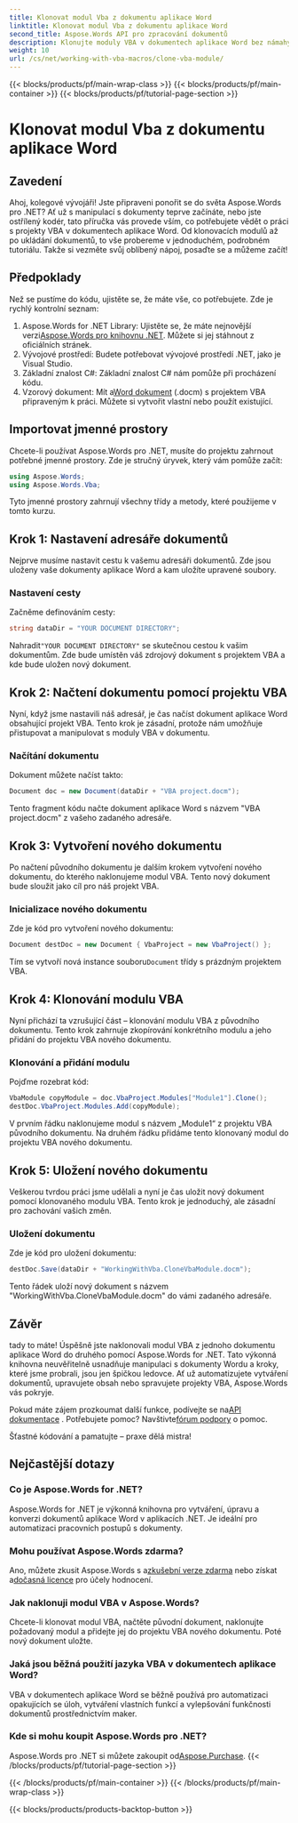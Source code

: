 ```yaml
---
title: Klonovat modul Vba z dokumentu aplikace Word
linktitle: Klonovat modul Vba z dokumentu aplikace Word
second_title: Aspose.Words API pro zpracování dokumentů
description: Klonujte moduly VBA v dokumentech aplikace Word bez námahy pomocí Aspose.Words pro .NET. Postupujte podle našeho podrobného průvodce pro bezproblémovou manipulaci s dokumenty!
weight: 10
url: /cs/net/working-with-vba-macros/clone-vba-module/
---
```


{{< blocks/products/pf/main-wrap-class >}}
{{< blocks/products/pf/main-container >}}
{{< blocks/products/pf/tutorial-page-section >}}

# Klonovat modul Vba z dokumentu aplikace Word


## Zavedení

Ahoj, kolegové vývojáři! Jste připraveni ponořit se do světa Aspose.Words pro .NET? Ať už s manipulací s dokumenty teprve začínáte, nebo jste ostřílený kodér, tato příručka vás provede vším, co potřebujete vědět o práci s projekty VBA v dokumentech aplikace Word. Od klonovacích modulů až po ukládání dokumentů, to vše probereme v jednoduchém, podrobném tutoriálu. Takže si vezměte svůj oblíbený nápoj, posaďte se a můžeme začít!

## Předpoklady

Než se pustíme do kódu, ujistěte se, že máte vše, co potřebujete. Zde je rychlý kontrolní seznam:

1.  Aspose.Words for .NET Library: Ujistěte se, že máte nejnovější verzi[Aspose.Words pro knihovnu .NET](https://releases.aspose.com/words/net/). Můžete si jej stáhnout z oficiálních stránek.
2. Vývojové prostředí: Budete potřebovat vývojové prostředí .NET, jako je Visual Studio.
3. Základní znalost C#: Základní znalost C# nám pomůže při procházení kódu.
4.  Vzorový dokument: Mít a[Word dokument](https://github.com/aspose-words/Aspose.Words-for-.NET/raw/99ba2a2d8b5d650deb40106225f383376b8b4bc6/Examples/Data/VBA%20project.docm) (.docm) s projektem VBA připraveným k práci. Můžete si vytvořit vlastní nebo použít existující.

## Importovat jmenné prostory

Chcete-li používat Aspose.Words pro .NET, musíte do projektu zahrnout potřebné jmenné prostory. Zde je stručný úryvek, který vám pomůže začít:

```csharp
using Aspose.Words;
using Aspose.Words.Vba;
```

Tyto jmenné prostory zahrnují všechny třídy a metody, které použijeme v tomto kurzu.

## Krok 1: Nastavení adresáře dokumentů

Nejprve musíme nastavit cestu k vašemu adresáři dokumentů. Zde jsou uloženy vaše dokumenty aplikace Word a kam uložíte upravené soubory.

### Nastavení cesty

Začněme definováním cesty:

```csharp
string dataDir = "YOUR DOCUMENT DIRECTORY";
```

 Nahradit`"YOUR DOCUMENT DIRECTORY"` se skutečnou cestou k vašim dokumentům. Zde bude umístěn váš zdrojový dokument s projektem VBA a kde bude uložen nový dokument.

## Krok 2: Načtení dokumentu pomocí projektu VBA

Nyní, když jsme nastavili náš adresář, je čas načíst dokument aplikace Word obsahující projekt VBA. Tento krok je zásadní, protože nám umožňuje přistupovat a manipulovat s moduly VBA v dokumentu.

### Načítání dokumentu

Dokument můžete načíst takto:

```csharp
Document doc = new Document(dataDir + "VBA project.docm");
```

Tento fragment kódu načte dokument aplikace Word s názvem "VBA project.docm" z vašeho zadaného adresáře.

## Krok 3: Vytvoření nového dokumentu

Po načtení původního dokumentu je dalším krokem vytvoření nového dokumentu, do kterého naklonujeme modul VBA. Tento nový dokument bude sloužit jako cíl pro náš projekt VBA.

### Inicializace nového dokumentu

Zde je kód pro vytvoření nového dokumentu:

```csharp
Document destDoc = new Document { VbaProject = new VbaProject() };
```

 Tím se vytvoří nová instance souboru`Document` třídy s prázdným projektem VBA.

## Krok 4: Klonování modulu VBA

Nyní přichází ta vzrušující část – klonování modulu VBA z původního dokumentu. Tento krok zahrnuje zkopírování konkrétního modulu a jeho přidání do projektu VBA nového dokumentu.

### Klonování a přidání modulu

Pojďme rozebrat kód:

```csharp
VbaModule copyModule = doc.VbaProject.Modules["Module1"].Clone();
destDoc.VbaProject.Modules.Add(copyModule);
```

V prvním řádku naklonujeme modul s názvem „Module1“ z projektu VBA původního dokumentu. Na druhém řádku přidáme tento klonovaný modul do projektu VBA nového dokumentu.

## Krok 5: Uložení nového dokumentu

Veškerou tvrdou práci jsme udělali a nyní je čas uložit nový dokument pomocí klonovaného modulu VBA. Tento krok je jednoduchý, ale zásadní pro zachování vašich změn.

### Uložení dokumentu

Zde je kód pro uložení dokumentu:

```csharp
destDoc.Save(dataDir + "WorkingWithVba.CloneVbaModule.docm");
```

Tento řádek uloží nový dokument s názvem "WorkingWithVba.CloneVbaModule.docm" do vámi zadaného adresáře.

## Závěr

tady to máte! Úspěšně jste naklonovali modul VBA z jednoho dokumentu aplikace Word do druhého pomocí Aspose.Words for .NET. Tato výkonná knihovna neuvěřitelně usnadňuje manipulaci s dokumenty Wordu a kroky, které jsme probrali, jsou jen špičkou ledovce. Ať už automatizujete vytváření dokumentů, upravujete obsah nebo spravujete projekty VBA, Aspose.Words vás pokryje.

 Pokud máte zájem prozkoumat další funkce, podívejte se na[API dokumentace](https://reference.aspose.com/words/net/) . Potřebujete pomoc? Navštivte[fórum podpory](https://forum.aspose.com/c/words/8) o pomoc.

Šťastné kódování a pamatujte – praxe dělá mistra!

## Nejčastější dotazy

### Co je Aspose.Words for .NET?  
Aspose.Words for .NET je výkonná knihovna pro vytváření, úpravu a konverzi dokumentů aplikace Word v aplikacích .NET. Je ideální pro automatizaci pracovních postupů s dokumenty.

### Mohu používat Aspose.Words zdarma?  
 Ano, můžete zkusit Aspose.Words s a[zkušební verze zdarma](https://releases.aspose.com/) nebo získat a[dočasná licence](https://purchase.aspose.com/temporary-license/) pro účely hodnocení.

### Jak naklonuji modul VBA v Aspose.Words?  
Chcete-li klonovat modul VBA, načtěte původní dokument, naklonujte požadovaný modul a přidejte jej do projektu VBA nového dokumentu. Poté nový dokument uložte.

### Jaká jsou běžná použití jazyka VBA v dokumentech aplikace Word?  
VBA v dokumentech aplikace Word se běžně používá pro automatizaci opakujících se úloh, vytváření vlastních funkcí a vylepšování funkčnosti dokumentů prostřednictvím maker.

### Kde si mohu koupit Aspose.Words pro .NET?  
 Aspose.Words pro .NET si můžete zakoupit od[Aspose.Purchase](https://purchase.aspose.com/buy).
{{< /blocks/products/pf/tutorial-page-section >}}

{{< /blocks/products/pf/main-container >}}
{{< /blocks/products/pf/main-wrap-class >}}

{{< blocks/products/products-backtop-button >}}
